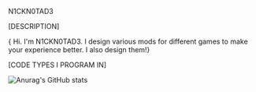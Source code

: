 N1CKN0TAD3

[DESCRIPTION]

{ Hi. I'm N1CKN0TAD3. I design various mods for different games to make your experience better. I also design them!}

[CODE TYPES I PROGRAM IN]

![Anurag's GitHub stats](https://github-readme-stats.vercel.app/api?username=N1CKN0TAD3&show_icons=true&theme=dark)
